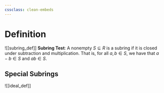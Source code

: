 ```yaml
---
cssclass: clean-embeds
---
```

# Definition
![[subring_def]]
**Subring Test**: A nonempty $S \subseteq R$ is a subring if it is closed under subtraction and multiplication. That is, for all $a,b \in S,$ we have that $a-b \in S$ and $ab \in S.$

## Special Subrings
![[ideal_def]]

